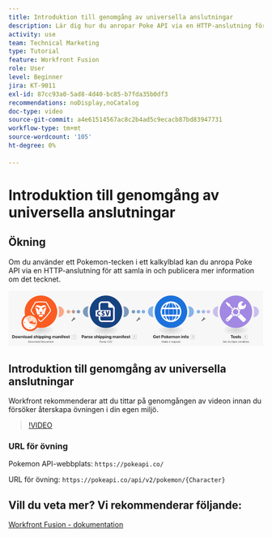 ```yaml
---
title: Introduktion till genomgång av universella anslutningar
description: Lär dig hur du anropar Poke API via en HTTP-anslutning för att samla in och publicera information om en Pokemon-karaktär, allt i [!DNL Adobe Workfront Fusion].
activity: use
team: Technical Marketing
type: Tutorial
feature: Workfront Fusion
role: User
level: Beginner
jira: KT-9011
exl-id: 87cc93a0-5ad8-4d40-bc85-b7fda35b0df3
recommendations: noDisplay,noCatalog
doc-type: video
source-git-commit: a4e61514567ac8c2b4ad5c9ecacb87bd83947731
workflow-type: tm+mt
source-wordcount: '105'
ht-degree: 0%

---
```


# Introduktion till genomgång av universella anslutningar

## Ökning

Om du använder ett Pokemon-tecken i ett kalkylblad kan du anropa Poke API via en HTTP-anslutning för att samla in och publicera mer information om det tecknet.

![En bild av Fusion-scenariot](assets/universal-connectors-and-routing-1.png)

## Introduktion till genomgång av universella anslutningar

Workfront rekommenderar att du tittar på genomgången av videon innan du försöker återskapa övningen i din egen miljö.

>[!VIDEO](https://video.tv.adobe.com/v/335270/?quality=12&learn=on)

### URL för övning

Pokemon API-webbplats: `https://pokeapi.co/`

URL för övning: `https://pokeapi.co/api/v2/pokemon/{Character}`


## Vill du veta mer? Vi rekommenderar följande:

[Workfront Fusion - dokumentation](https://experienceleague.adobe.com/docs/workfront/using/adobe-workfront-fusion/workfront-fusion-2.html?lang=en)
